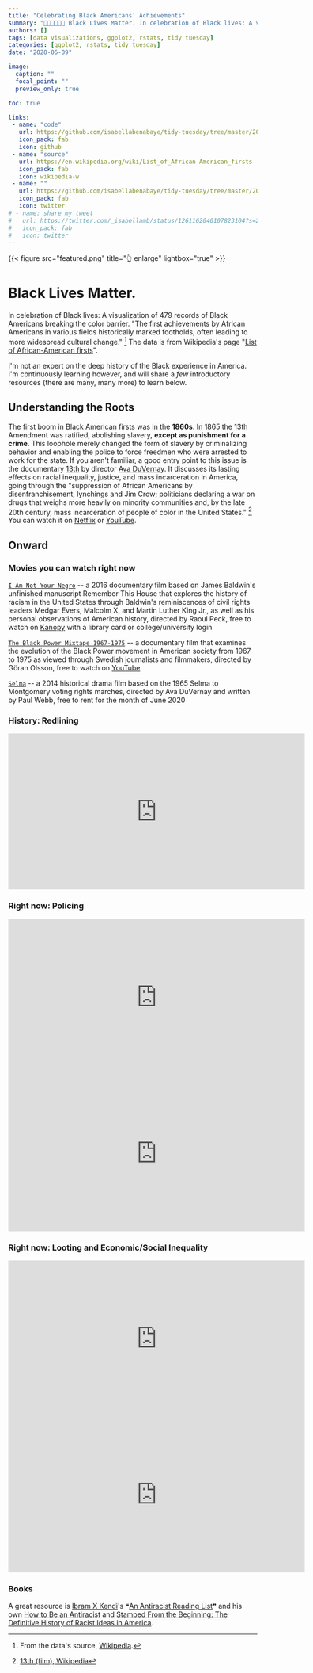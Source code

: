 ```yaml
---
title: "Celebrating Black Americans’ Achievements"
summary: "✊🏿✊🏾✊🏽 Black Lives Matter. In celebration of Black lives: A visualization of Black Americans breaking the color barrier & achieving firsts in various fields throughout history"
authors: []
tags: [data visualizations, ggplot2, rstats, tidy tuesday]
categories: [ggplot2, rstats, tidy tuesday]
date: "2020-06-09"

image:
  caption: ""
  focal_point: ""
  preview_only: true

toc: true

links:
 - name: "code"
   url: https://github.com/isabellabenabaye/tidy-tuesday/tree/master/2020/24_black achievements
   icon_pack: fab
   icon: github
 - name: "source"
   url: https://en.wikipedia.org/wiki/List_of_African-American_firsts
   icon_pack: fab
   icon: wikipedia-w
 - name: ""
   url: https://github.com/isabellabenabaye/tidy-tuesday/tree/master/2020/24_black achievements
   icon_pack: fab
   icon: twitter
# - name: share my tweet
#   url: https://twitter.com/_isabellamb/status/1261162040107823104?s=20
#   icon_pack: fab
#   icon: twitter
---
```

{{< figure src="featured.png" title="👆 enlarge" lightbox="true" >}}

# Black Lives Matter. 
In celebration of Black lives: A visualization of 479 records of Black Americans breaking the color barrier. "The first achievements by African Americans in various fields historically marked footholds, often leading to more widespread cultural change." [^1] The data is from Wikipedia's page "[List of African-American firsts](https://en.wikipedia.org/wiki/List_of_African-American_firsts)".

[^1]: From the data's source, [Wikipedia](https://en.wikipedia.org/wiki/List_of_African-American_firsts).

I'm not an expert on the deep history of the Black experience in America. I'm continuously learning however, and will share a *few* introductory resources (there are many, many more) to learn below.

## Understanding the Roots

The first boom in Black American firsts was in the **1860s**. In 1865 the 13th Amendment was ratified, abolishing slavery, **except as punishment for a crime**. This loophole merely changed the form of slavery by criminalizing behavior and enabling the police to force freedmen who were arrested to work for the state. If you aren't familiar, a good entry point to this issue is the documentary [13th](https://en.wikipedia.org/wiki/13th_(film)) by director [Ava DuVernay](http://www.avaduvernay.com/about). It discusses its lasting effects on racial inequality, justice, and mass incarceration in America, going through the "suppression of African Americans by disenfranchisement, lynchings and Jim Crow; politicians declaring a war on drugs that weighs more heavily on minority communities and, by the late 20th century, mass incarceration of people of color in the United States." [^2] You can watch it on [Netflix](https://www.netflix.com/title/80091741) or [YouTube](https://www.youtube.com/watch?v=krfcq5pF8u8).

[^2]: [13th (film), Wikipedia](https://en.wikipedia.org/wiki/13th_(film))

## Onward

### Movies you can watch right now
[`I Am Not Your Negro`](https://en.wikipedia.org/wiki/I_Am_Not_Your_Negro) -- a 2016 documentary film based on James Baldwin's unfinished manuscript Remember This House that explores the history of racism in the United States through Baldwin's reminiscences of civil rights leaders Medgar Evers, Malcolm X, and Martin Luther King Jr., as well as his personal observations of American history, directed by Raoul Peck, free to watch on [Kanopy](https://www.kanopy.com/) with a library card or college/university login

[`The Black Power Mixtape 1967-1975`](https://en.wikipedia.org/wiki/The_Black_Power_Mixtape_1967–1975) -- a documentary film that examines the evolution of the Black Power movement in American society from 1967 to 1975 as viewed through Swedish journalists and filmmakers, directed by Göran Olsson, free to watch on [YouTube](https://www.youtube.com/watch?v=O_dCL2F571Q)

[`Selma`](https://en.wikipedia.org/wiki/Selma_(film)) --  a 2014 historical drama film based on the 1965 Selma to Montgomery voting rights marches, directed by Ava DuVernay and written by Paul Webb, free to rent for the month of June 2020

### History: Redlining
<iframe width="600" height="315" src="https://www.youtube.com/embed/e68CoE70Mk8" frameborder="0" allow="accelerometer; autoplay; encrypted-media; gyroscope; picture-in-picture" allowfullscreen></iframe>

### Right now: Policing
<iframe width="600" height="315" src="https://www.youtube.com/embed/km4uCOAzrbM" frameborder="0" allow="accelerometer; autoplay; encrypted-media; gyroscope; picture-in-picture" allowfullscreen></iframe>
<iframe width="600" height="315" src="https://www.youtube.com/embed/Wf4cea5oObY" frameborder="0" allow="accelerometer; autoplay; encrypted-media; gyroscope; picture-in-picture" allowfullscreen></iframe>

### Right now: Looting and Economic/Social Inequality
<iframe width="600" height="315" src="https://www.youtube.com/embed/v4amCfVbA_c" frameborder="0" allow="accelerometer; autoplay; encrypted-media; gyroscope; picture-in-picture" allowfullscreen></iframe>
<iframe width="600" height="315" src="https://www.youtube.com/embed/sb9_qGOa9Go" frameborder="0" allow="accelerometer; autoplay; encrypted-media; gyroscope; picture-in-picture" allowfullscreen></iframe>

### Books

A great resource is [Ibram X Kendi](https://www.ibramxkendi.com)'s ❝[An Antiracist Reading List](https://www.nytimes.com/2019/05/29/books/review/antiracist-reading-list-ibram-x-kendi.html)❞ and his own [How to Be an Antiracist](https://www.ibramxkendi.com/how-to-be-an-antiracist-1) and [Stamped From the Beginning: The Definitive History of Racist Ideas in America](https://www.ibramxkendi.com/stampedbook).


